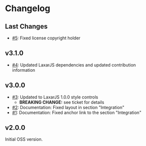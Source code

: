 # Changelog

## Last Changes

- [#5](https://github.com/LaxarJS/ax-headline-widget/issues/5): Fixed license copyright holder


## v3.1.0

- [#4](https://github.com/LaxarJS/ax-headline-widget/issues/4): Updated LaxarJS dependencies and updated contribution information


## v3.0.0

- [#3](https://github.com/LaxarJS/ax-headline-widget/issues/3): Updated to LaxarJS 1.0.0 style controls
    + **BREAKING CHANGE:** see ticket for details
- [#2](https://github.com/LaxarJS/ax-headline-widget/issues/2): Documentation: Fixed layout in section "Integration"
- [#1](https://github.com/LaxarJS/ax-headline-widget/issues/1): Documentation: Fixed anchor link to the section "Integration"


## v2.0.0

Initial OSS version.

